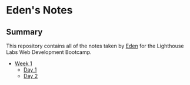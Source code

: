 # Eden's Notes
## Summary

This repository contains all of the notes taken by [Eden](https://github.com/basktballer) for the Lighthouse Labs Web Development Bootcamp.

* [Week 1](/Week_1)
  * [Day 1](/Week_1/Day_1)
  * [Day 2](/Week_1/Day_2)